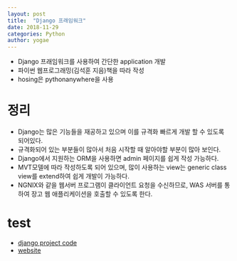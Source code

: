 ```yaml
---
layout: post
title:  "Django 프래임워크"
date: 2018-11-29
categories: Python
author: yogae
---
```


- Django 프래임워크를 사용하여 간단한 application 개발
- 파이썬 웹프로그래밍(김석훈 지음)책을 따라 작성
- hosing은 pythonanywhere을 사용

# 정리
- Django는 많은 기능들을 재공하고 있으며 이를 규격화 빠르게 개발 할 수 있도록 되어있다.
- 규격화되어 있는 부분들이 많아서 처음 시작할 때 알아야할 부분이 많아 보인다.
- Django에서 지원하는 ORM을 사용하면 admin 페이지를 쉽게 작성 가능하다. 
- MVT모델에 따라 작성하도록 되어 있으며, 많이 사용하는 view는 generic class view를 extend하여 쉽게 개발이 가능하다.
- NGNIX와 같을 웹서버 프로그램이 클라이언트 요청을 수신하므로, WAS 서버를 통하여 장고 웹 애플리케이션을 호출할 수 있도록 한다.

# test
- [django project code](https://github.com/yogae/django-test)
- [website](http://yogae.pythonanywhere.com/)